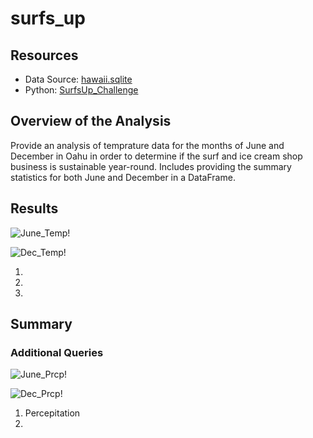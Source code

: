 # surfs_up

## Resources
- Data Source: [hawaii.sqlite]()
- Python: [SurfsUp_Challenge]()

## Overview of the Analysis

Provide an analysis of temprature data for the months of June and December in Oahu in order to determine if the surf and ice cream shop business is sustainable year-round.  Includes providing the summary statistics for both June and December in a DataFrame.

## Results

![June_Temp]()!

![Dec_Temp]()!

1.
2.
3.


## Summary



### Additional Queries

![June_Prcp]()!

![Dec_Prcp]()!

1. Percepitation
2.
